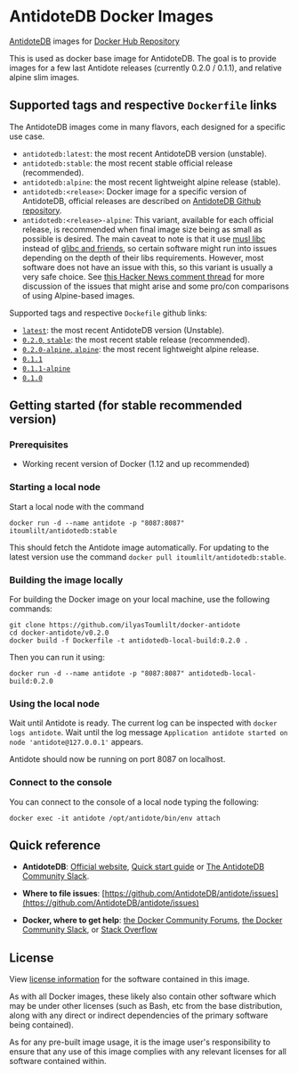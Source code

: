 # AntidoteDB Docker Images

[AntidoteDB][AntidoteDB-website] images for [Docker Hub Repository][AntidoteDB-dockerhub-link]

This is used as docker base image for AntidoteDB. 
The goal is to provide images for a few last Antidote releases (currently 0.2.0 / 0.1.1), and relative alpine slim images.

## Supported tags and respective `Dockerfile` links

The AntidoteDB images come in many flavors, each designed for a specific use case.
- `antidotedb:latest`: the most recent AntidoteDB version (unstable).
- `antidotedb:stable`: the most recent stable official release (recommended).
- `antidotedb:alpine`: the most recent lightweight alpine release (stable).
- `antidotedb:<release>`: Docker image for a specific <release> version of AntidoteDB, official releases are described on [AntidoteDB Github repository][AntidoteDB-github-releases-link].
- `antidotedb:<release>-alpine`: This variant, available for each official release, is recommended when final image size being as small as possible is desired. The main caveat to note is that it use [musl libc](http://www.musl-libc.org/) instead of [glibc and friends](http://www.etalabs.net/compare_libcs.html), so certain software might run into issues depending on the depth of their libs requirements. However, most software does not have an issue with this, so this variant is usually a very safe choice. See [this Hacker News comment thread](https://news.ycombinator.com/item?id=10782897) for more discussion of the issues that might arise and some pro/con comparisons of using Alpine-based images.

Supported tags and respective `Dockefile` github links:
- [`latest`](https://github.com/ilyasToumlilt/docker-antidote/blob/master/latest/Dockerfile): the most recent AntidoteDB version (Unstable).
- [`0.2.0`, `stable`](https://github.com/ilyasToumlilt/docker-antidote/blob/master/v0.2.0/Dockerfile): the most recent stable release (recommended).
- [`0.2.0-alpine`, `alpine`](https://github.com/ilyasToumlilt/docker-antidote/blob/master/v0.2.0-alpine/Dockerfile): the most recent lightweight alpine release.
- [`0.1.1`](https://github.com/ilyasToumlilt/docker-antidote/blob/master/v0.1.1/Dockerfile)
- [`0.1.1-alpine`](https://github.com/ilyasToumlilt/docker-antidote/blob/master/v0.1.1-alpine/Dockerfile)
- [`0.1.0`](https://github.com/ilyasToumlilt/docker-antidote/blob/master/v0.1.0/Dockerfile)

## Getting started (for stable recommended version)

### Prerequisites

- Working recent version of Docker (1.12 and up recommended)

### Starting a local node

Start a local node with the command
```
docker run -d --name antidote -p "8087:8087" itoumlilt/antidotedb:stable
```

This should fetch the Antidote image automatically. For updating to the latest version use the command `docker pull itoumlilt/antidotedb:stable`.

### Building the image locally

For building the Docker image on your local machine, use the following commands:
```
git clone https://github.com/ilyasToumlilt/docker-antidote
cd docker-antidote/v0.2.0
docker build -f Dockerfile -t antidotedb-local-build:0.2.0 .
```

Then you can run it using:
```
docker run -d --name antidote -p "8087:8087" antidotedb-local-build:0.2.0
```

### Using the local node

Wait until Antidote is ready. The current log can be inspected with `docker logs antidote`. Wait until the log message `Application antidote started on node 'antidote@127.0.0.1'` appears.

Antidote should now be running on port 8087 on localhost.

### Connect to the console

You can connect to the console of a local node typing the following:
```
docker exec -it antidote /opt/antidote/bin/env attach
```

## Quick reference

- **AntidoteDB**: [Official website][AntidoteDB-website], [Quick start guide](https://antidotedb.gitbook.io/documentation/) or [The AntidoteDB Community Slack](https://antidotedb.slack.com/).

- **Where to file issues**: [https://github.com/AntidoteDB/antidote/issues](https://github.com/AntidoteDB/antidote/issues)

- **Docker, where to get help**: [the Docker Community Forums](https://forums.docker.com/), [the Docker Community Slack](https://blog.docker.com/2016/11/introducing-docker-community-directory-docker-community-slack/), or [Stack Overflow](https://stackoverflow.com/search?tab=newest&q=docker)

## License
View [license information](https://github.com/AntidoteDB/antidote/blob/master/LICENSE) for the software contained in this image.

As with all Docker images, these likely also contain other software which may be under other licenses (such as Bash, etc from the base distribution, along with any direct or indirect dependencies of the primary software being contained).

As for any pre-built image usage, it is the image user's responsibility to ensure that any use of this image complies with any relevant licenses for all software contained within.

[AntidoteDB-website]: https://www.antidotedb.eu/
[AntidoteDB-dockerhub-link]: https://hub.docker.com/r/itoumlilt/antidotedb
[AntidoteDB-github-releases-link]: https://github.com/AntidoteDB/antidote/releases
